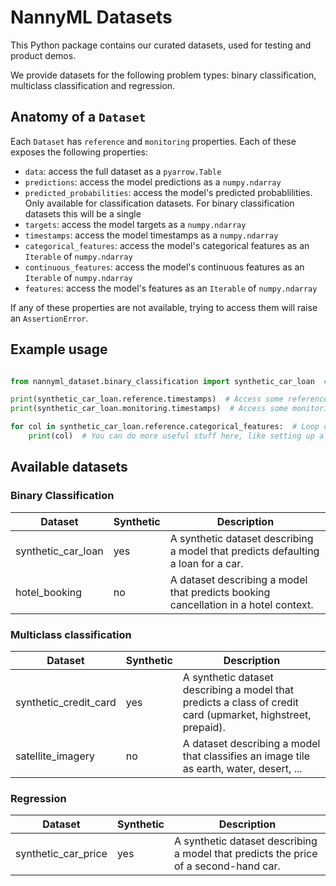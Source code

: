 # NannyML Datasets

This Python package contains our curated datasets, used for testing and product demos.

We provide datasets for the following problem types: binary classification, multiclass classification and regression.


## Anatomy of a `Dataset`

Each `Dataset` has `reference` and `monitoring` properties. Each of these exposes the following properties:

- `data`: access the full dataset as a `pyarrow.Table`
- `predictions`: access the model predictions as a `numpy.ndarray`
- `predicted_probabilities`: access the model's predicted probablilities. Only available for classification datasets. For binary classification datasets this will be a single 
- `targets`: access the model targets as a `numpy.ndarray`
- `timestamps`: access the model timestamps as a `numpy.ndarray`
- `categorical_features`: access the model's categorical features as an `Iterable` of `numpy.ndarray`
- `continuous_features`: access the model's continuous features as an `Iterable` of `numpy.ndarray`
- `features`: access the model's features as an `Iterable` of `numpy.ndarray`

If any of these properties are not available, trying to access them will raise an `AssertionError`.


## Example usage

```python

from nannyml_dataset.binary_classification import synthetic_car_loan  # Import the dataset

print(synthetic_car_loan.reference.timestamps)  # Access some reference property
print(synthetic_car_loan.monitoring.timestamps)  # Access some monitoring property

for col in synthetic_car_loan.reference.categorical_features:  # Loop over reference categorical features
    print(col)  # You can do more useful stuff here, like setting up a univariate covariate shift monitor!

```

## Available datasets

### Binary Classification

| Dataset | Synthetic | Description |
|---------|-----------|-------------|
| synthetic_car_loan | yes | A synthetic dataset describing a model that predicts defaulting a loan for a car. |
| hotel_booking | no | A dataset describing a model that predicts booking cancellation in a hotel context.

### Multiclass classification

| Dataset | Synthetic | Description |
|---------|-----------|-------------|
| synthetic_credit_card | yes | A synthetic dataset describing a model that predicts a class of credit card (upmarket, highstreet, prepaid).
| satellite_imagery| no | A dataset describing a model that classifies an image tile as earth, water, desert, ...

### Regression

| Dataset | Synthetic | Description | 
|---------|-----------|-------------|
| synthetic_car_price| yes | A synthetic dataset describing a model that predicts the price of a second-hand car. |
